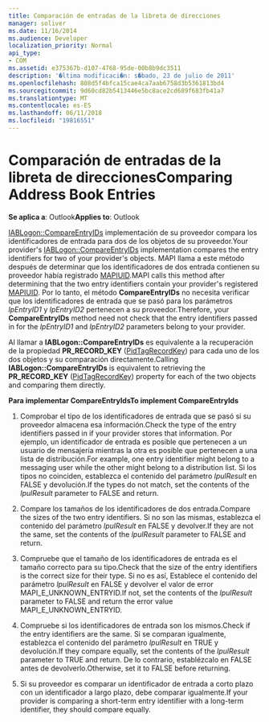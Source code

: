 ```yaml
---
title: Comparación de entradas de la libreta de direcciones
manager: soliver
ms.date: 11/16/2014
ms.audience: Developer
localization_priority: Normal
api_type:
- COM
ms.assetid: e375367b-d107-4768-95de-00b8b9dc3511
description: '�ltima modificaci�n: s�bado, 23 de julio de 2011'
ms.openlocfilehash: 808d5f4bfca15cae4ca7aab6758d3b5361813bd4
ms.sourcegitcommit: 9d60cd82b5413446e5bc8ace2cd689f683fb41a7
ms.translationtype: MT
ms.contentlocale: es-ES
ms.lasthandoff: 06/11/2018
ms.locfileid: "19816551"
---
```

# <a name="comparing-address-book-entries"></a><span data-ttu-id="bf086-103">Comparación de entradas de la libreta de direcciones</span><span class="sxs-lookup"><span data-stu-id="bf086-103">Comparing Address Book Entries</span></span>

  
  
<span data-ttu-id="bf086-104">**Se aplica a**: Outlook</span><span class="sxs-lookup"><span data-stu-id="bf086-104">**Applies to**: Outlook</span></span> 
  
<span data-ttu-id="bf086-105">[IABLogon::CompareEntryIDs](iablogon-compareentryids.md) implementación de su proveedor compara los identificadores de entrada para dos de los objetos de su proveedor.</span><span class="sxs-lookup"><span data-stu-id="bf086-105">Your provider's [IABLogon::CompareEntryIDs](iablogon-compareentryids.md) implementation compares the entry identifiers for two of your provider's objects.</span></span> <span data-ttu-id="bf086-106">MAPI llama a este método después de determinar que los identificadores de dos entrada contienen su proveedor había registrado [MAPIUID](mapiuid.md).</span><span class="sxs-lookup"><span data-stu-id="bf086-106">MAPI calls this method after determining that the two entry identifiers contain your provider's registered [MAPIUID](mapiuid.md).</span></span> <span data-ttu-id="bf086-107">Por lo tanto, el método **CompareEntryIDs** no necesita verificar que los identificadores de entrada que se pasó para los parámetros _lpEntryID1_ y _lpEntryID2_ pertenecen a su proveedor.</span><span class="sxs-lookup"><span data-stu-id="bf086-107">Therefore, your **CompareEntryIDs** method need not check that the entry identifiers passed in for the  _lpEntryID1_ and  _lpEntryID2_ parameters belong to your provider.</span></span> 
  
<span data-ttu-id="bf086-108">Al llamar a **IABLogon::CompareEntryIDs** es equivalente a la recuperación de la propiedad **PR_RECORD_KEY** ([PidTagRecordKey](pidtagrecordkey-canonical-property.md)) para cada uno de los dos objetos y su comparación directamente.</span><span class="sxs-lookup"><span data-stu-id="bf086-108">Calling **IABLogon::CompareEntryIDs** is equivalent to retrieving the **PR_RECORD_KEY** ([PidTagRecordKey](pidtagrecordkey-canonical-property.md)) property for each of the two objects and comparing them directly.</span></span>
  
 <span data-ttu-id="bf086-109">**Para implementar CompareEntryIds**</span><span class="sxs-lookup"><span data-stu-id="bf086-109">**To implement CompareEntryIds**</span></span>
  
1. <span data-ttu-id="bf086-110">Comprobar el tipo de los identificadores de entrada que se pasó si su proveedor almacena esa información.</span><span class="sxs-lookup"><span data-stu-id="bf086-110">Check the type of the entry identifiers passed in if your provider stores that information.</span></span> <span data-ttu-id="bf086-111">Por ejemplo, un identificador de entrada es posible que pertenecen a un usuario de mensajería mientras la otra es posible que pertenecen a una lista de distribución.</span><span class="sxs-lookup"><span data-stu-id="bf086-111">For example, one entry identifier might belong to a messaging user while the other might belong to a distribution list.</span></span> <span data-ttu-id="bf086-112">Si los tipos no coinciden, establezca el contenido del parámetro _lpulResult_ en FALSE y devolución.</span><span class="sxs-lookup"><span data-stu-id="bf086-112">If the types do not match, set the contents of the  _lpulResult_ parameter to FALSE and return.</span></span> 
    
2. <span data-ttu-id="bf086-113">Compare los tamaños de los identificadores de dos entrada.</span><span class="sxs-lookup"><span data-stu-id="bf086-113">Compare the sizes of the two entry identifiers.</span></span> <span data-ttu-id="bf086-114">Si no son las mismas, establezca el contenido del parámetro _lpulResult_ en FALSE y devolver.</span><span class="sxs-lookup"><span data-stu-id="bf086-114">If they are not the same, set the contents of the  _lpulResult_ parameter to FALSE and return.</span></span> 
    
3. <span data-ttu-id="bf086-115">Compruebe que el tamaño de los identificadores de entrada es el tamaño correcto para su tipo.</span><span class="sxs-lookup"><span data-stu-id="bf086-115">Check that the size of the entry identifiers is the correct size for their type.</span></span> <span data-ttu-id="bf086-116">Si no es así, Establece el contenido del parámetro _lpulResult_ en FALSE y devolver el valor de error MAPI_E_UNKNOWN_ENTRYID.</span><span class="sxs-lookup"><span data-stu-id="bf086-116">If not, set the contents of the  _lpulResult_ parameter to FALSE and return the error value MAPI_E_UNKNOWN_ENTRYID.</span></span> 
    
4. <span data-ttu-id="bf086-117">Compruebe si los identificadores de entrada son los mismos.</span><span class="sxs-lookup"><span data-stu-id="bf086-117">Check if the entry identifiers are the same.</span></span> <span data-ttu-id="bf086-118">Si se comparan igualmente, establezca el contenido del parámetro _lpulResult_ en TRUE y devolución.</span><span class="sxs-lookup"><span data-stu-id="bf086-118">If they compare equally, set the contents of the  _lpulResult_ parameter to TRUE and return.</span></span> <span data-ttu-id="bf086-119">De lo contrario, establézcalo en FALSE antes de devolverlo.</span><span class="sxs-lookup"><span data-stu-id="bf086-119">Otherwise, set it to FALSE before returning.</span></span> 
    
5. <span data-ttu-id="bf086-120">Si su proveedor es comparar un identificador de entrada a corto plazo con un identificador a largo plazo, debe comparar igualmente.</span><span class="sxs-lookup"><span data-stu-id="bf086-120">If your provider is comparing a short-term entry identifier with a long-term identifier, they should compare equally.</span></span>
    

